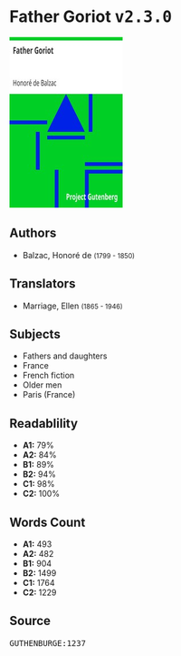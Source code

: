 # Father Goriot <kbd>v2.3.0</kbd>

![](./cover.medium.jpg "")

## Authors


 - Balzac, Honoré de <small>(1799 - 1850)</small>

## Translators


 - Marriage, Ellen <small>(1865 - 1946)</small>

## Subjects


 - Fathers and daughters
 - France
 - French fiction
 - Older men
 - Paris (France)

## Readablility


 - **A1:** 79%
 - **A2:** 84%
 - **B1:** 89%
 - **B2:** 94%
 - **C1:** 98%
 - **C2:** 100%

## Words Count


 - **A1:** 493
 - **A2:** 482
 - **B1:** 904
 - **B2:** 1499
 - **C1:** 1764
 - **C2:** 1229

## Source


<kbd>GUTHENBURGE:1237</kbd>
